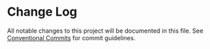 # Change Log

All notable changes to this project will be documented in this file.
See [Conventional Commits](https://conventionalcommits.org) for commit guidelines.

